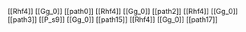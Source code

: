 [[Rhf4]]
[[Gg_0]]
[[path0]]
[[Rhf4]]
[[Gg_0]]
[[path2]]
[[Rhf4]]
[[Gg_0]]
[[path3]]
[[P_s9]]
[[Gg_0]]
[[path15]]
[[Rhf4]]
[[Gg_0]]
[[path17]]
